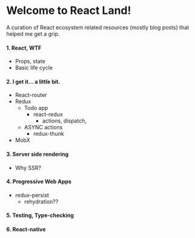 # Welcome to React Land!
A curation of React ecosystem related resources (mostly blog posts) that helped me get a grip.

#### 1. React, WTF
  - Props, state
  - Basic life cycle

#### 2. I get it... a little bit.
  - React-router
  - Redux
    - Todo app
      - react-redux
        - actions, dispatch, 
    - ASYNC actions
      - redux-thunk
  - MobX

#### 3. Server side rendering 
  - Why SSR?

#### 4. Progressive Web Apps
  - redux-persist
    - rehydration??

#### 5. Testing, Type-checking

#### 6. React-native


